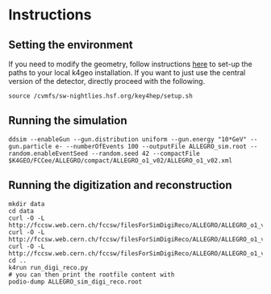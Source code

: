 # Instructions

## Setting the environment
If you need to modify the geometry, follow instructions [here](https://fcc-ee-detector-full-sim.docs.cern.ch/Key4hep/) to set-up the paths to your local k4geo installation. If you want to just use the central version of the detector, directly proceed with the following.

```
source /cvmfs/sw-nightlies.hsf.org/key4hep/setup.sh
```

## Running the simulation
```
ddsim --enableGun --gun.distribution uniform --gun.energy "10*GeV" --gun.particle e- --numberOfEvents 100 --outputFile ALLEGRO_sim.root --random.enableEventSeed --random.seed 42 --compactFile $K4GEO/FCCee/ALLEGRO/compact/ALLEGRO_o1_v02/ALLEGRO_o1_v02.xml 
```

## Running the digitization and reconstruction
```
mkdir data
cd data
curl -O -L http://fccsw.web.cern.ch/fccsw/filesForSimDigiReco/ALLEGRO/ALLEGRO_o1_v02/elecNoise_ecalBarrelFCCee_theta.root
curl -O -L http://fccsw.web.cern.ch/fccsw/filesForSimDigiReco/ALLEGRO/ALLEGRO_o1_v02/cellNoise_map_electronicsNoiseLevel_thetamodulemerged.root
curl -O -L http://fccsw.web.cern.ch/fccsw/filesForSimDigiReco/ALLEGRO/ALLEGRO_o1_v02/neighbours_map_barrel_thetamodulemerged.root
cd ..
k4run run_digi_reco.py
# you can then print the rootfile content with
podio-dump ALLEGRO_sim_digi_reco.root  
```
